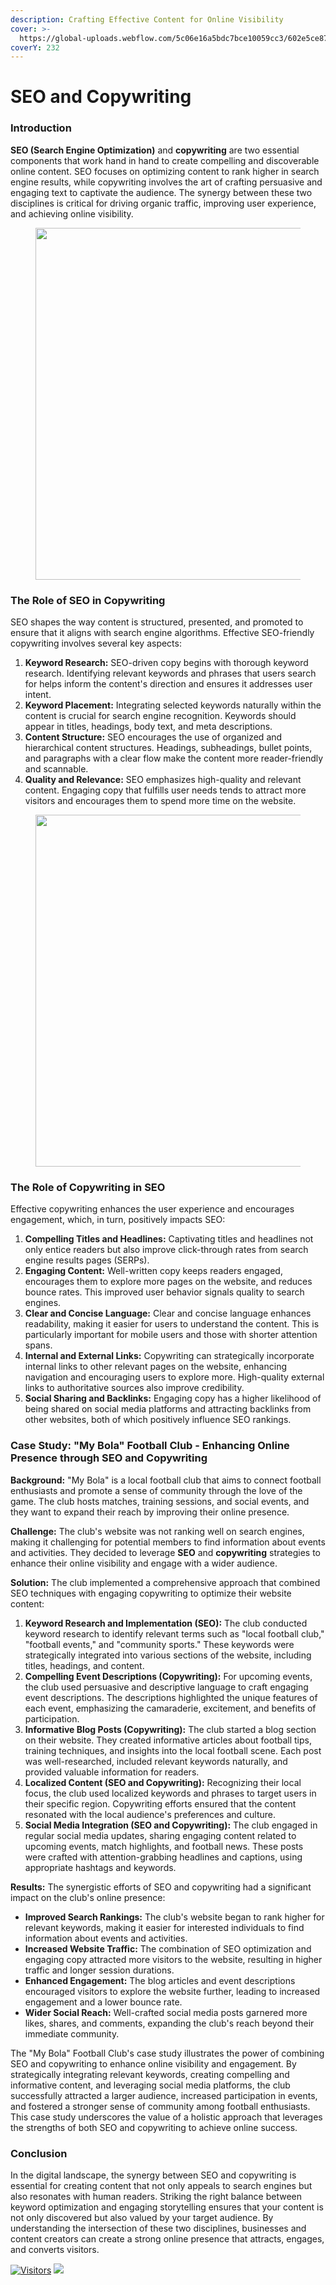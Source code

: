 ```yaml
---
description: Crafting Effective Content for Online Visibility
cover: >-
  https://global-uploads.webflow.com/5c06e16a5bdc7bce10059cc3/602e5ce8778c10420fef4877_SEO%20Copywriting%20Tips.png
coverY: 232
---
```


# SEO and Copywriting

### **Introduction**

**SEO (Search Engine Optimization)** and **copywriting** are two essential components that work hand in hand to create compelling and discoverable online content. SEO focuses on optimizing content to rank higher in search engine results, while copywriting involves the art of crafting persuasive and engaging text to captivate the audience. The synergy between these two disciplines is critical for driving organic traffic, improving user experience, and achieving online visibility.

<figure><img src="https://www.persistdigital.com/wp-content/uploads/2019/04/seo-copywriting-services-infographic.jpg" alt="" width="563"></figure>

### **The Role of SEO in Copywriting**

SEO shapes the way content is structured, presented, and promoted to ensure that it aligns with search engine algorithms. Effective SEO-friendly copywriting involves several key aspects:

1. **Keyword Research:** SEO-driven copy begins with thorough keyword research. Identifying relevant keywords and phrases that users search for helps inform the content's direction and ensures it addresses user intent.
2. **Keyword Placement:** Integrating selected keywords naturally within the content is crucial for search engine recognition. Keywords should appear in titles, headings, body text, and meta descriptions.
3. **Content Structure:** SEO encourages the use of organized and hierarchical content structures. Headings, subheadings, bullet points, and paragraphs with a clear flow make the content more reader-friendly and scannable.
4. **Quality and Relevance:** SEO emphasizes high-quality and relevant content. Engaging copy that fulfills user needs tends to attract more visitors and encourages them to spend more time on the website.

<figure><img src="https://neilpatel.com/wp-content/uploads/2015/02/image06.png" alt="" width="563"></figure>

### **The Role of Copywriting in SEO**

Effective copywriting enhances the user experience and encourages engagement, which, in turn, positively impacts SEO:

1. **Compelling Titles and Headlines:** Captivating titles and headlines not only entice readers but also improve click-through rates from search engine results pages (SERPs).
2. **Engaging Content:** Well-written copy keeps readers engaged, encourages them to explore more pages on the website, and reduces bounce rates. This improved user behavior signals quality to search engines.
3. **Clear and Concise Language:** Clear and concise language enhances readability, making it easier for users to understand the content. This is particularly important for mobile users and those with shorter attention spans.
4. **Internal and External Links:** Copywriting can strategically incorporate internal links to other relevant pages on the website, enhancing navigation and encouraging users to explore more. High-quality external links to authoritative sources also improve credibility.
5. **Social Sharing and Backlinks:** Engaging copy has a higher likelihood of being shared on social media platforms and attracting backlinks from other websites, both of which positively influence SEO rankings.

### **Case Study: "My Bola" Football Club - Enhancing Online Presence through SEO and Copywriting**

**Background:** "My Bola" is a local football club that aims to connect football enthusiasts and promote a sense of community through the love of the game. The club hosts matches, training sessions, and social events, and they want to expand their reach by improving their online presence.

**Challenge:** The club's website was not ranking well on search engines, making it challenging for potential members to find information about events and activities. They decided to leverage **SEO** and **copywriting** strategies to enhance their online visibility and engage with a wider audience.

**Solution:** The club implemented a comprehensive approach that combined SEO techniques with engaging copywriting to optimize their website content:

1. **Keyword Research and Implementation (SEO):** The club conducted keyword research to identify relevant terms such as "local football club," "football events," and "community sports." These keywords were strategically integrated into various sections of the website, including titles, headings, and content.
2. **Compelling Event Descriptions (Copywriting):** For upcoming events, the club used persuasive and descriptive language to craft engaging event descriptions. The descriptions highlighted the unique features of each event, emphasizing the camaraderie, excitement, and benefits of participation.
3. **Informative Blog Posts (Copywriting):** The club started a blog section on their website. They created informative articles about football tips, training techniques, and insights into the local football scene. Each post was well-researched, included relevant keywords naturally, and provided valuable information for readers.
4. **Localized Content (SEO and Copywriting):** Recognizing their local focus, the club used localized keywords and phrases to target users in their specific region. Copywriting efforts ensured that the content resonated with the local audience's preferences and culture.
5. **Social Media Integration (SEO and Copywriting):** The club engaged in regular social media updates, sharing engaging content related to upcoming events, match highlights, and football news. These posts were crafted with attention-grabbing headlines and captions, using appropriate hashtags and keywords.

**Results:** The synergistic efforts of SEO and copywriting had a significant impact on the club's online presence:

* **Improved Search Rankings:** The club's website began to rank higher for relevant keywords, making it easier for interested individuals to find information about events and activities.
* **Increased Website Traffic:** The combination of SEO optimization and engaging copy attracted more visitors to the website, resulting in higher traffic and longer session durations.
* **Enhanced Engagement:** The blog articles and event descriptions encouraged visitors to explore the website further, leading to increased engagement and a lower bounce rate.
* **Wider Social Reach:** Well-crafted social media posts garnered more likes, shares, and comments, expanding the club's reach beyond their immediate community.

The "My Bola" Football Club's case study illustrates the power of combining SEO and copywriting to enhance online visibility and engagement. By strategically integrating relevant keywords, creating compelling and informative content, and leveraging social media platforms, the club successfully attracted a larger audience, increased participation in events, and fostered a stronger sense of community among football enthusiasts. This case study underscores the value of a holistic approach that leverages the strengths of both SEO and copywriting to achieve online success.

### **Conclusion**

In the digital landscape, the synergy between SEO and copywriting is essential for creating content that not only appeals to search engines but also resonates with human readers. Striking the right balance between keyword optimization and engaging storytelling ensures that your content is not only discovered but also valued by your target audience. By understanding the intersection of these two disciplines, businesses and content creators can create a strong online presence that attracts, engages, and converts visitors.

[![Visitors](https://api.visitorbadge.io/api/visitors?path=https%3A%2F%2Fgithub.com%2Fdrshahizan\&labelColor=%23697689\&countColor=%23555555\&style=plastic)](https://visitorbadge.io/status?path=https%3A%2F%2Fgithub.com%2Fdrshahizan) ![](https://hit.yhype.me/github/profile?user_id=81284918)